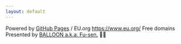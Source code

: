 ```yaml
---
layout: default
---
```


Powered by 
[GitHub Pages](https://pages.github.com/) /
EU.org <https://www.eu.org/> Free domains  
Presented by [BALLOON a.k.a. Fu-sen.](https://balloon.casa/) 🎈😍
